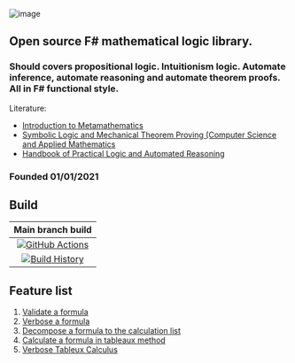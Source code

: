 ![image](https://user-images.githubusercontent.com/22812032/110662714-d1562400-81d6-11eb-89f4-58182cf73a2d.png)

## Open source F# mathematical logic library.

### Should covers propositional logic. Intuitionism logic. Automate inference, automate reasoning and automate theorem proofs. All in F# functional style.

Literature:
* [Introduction to Metamathematics](https://amzn.to/2X9UwH8)
* [Symbolic Logic and Mechanical Theorem Proving (Computer Science and Applied Mathematics](https://amzn.to/39287FK)
* [Handbook of Practical Logic and Automated Reasoning](https://amzn.to/2Mqe0Vz)

### Founded 01/01/2021

## Build

Main branch build |
:---: |
[![GitHub Actions](https://github.com/GeorgePlotnikov/SharpLogic/workflows/.NET/badge.svg?branch=main)](https://github.com/GeorgePlotnikov/SharpLogic/workflows/.NET/badge.svg?branch=main) |
[![Build History](https://buildstats.info/github/chart/GeorgePlotnikov/SharpLogic)](https://github.com/GeorgePlotnikov/SharpLogic/actions?query=branch%3Amain) |

## Feature list

1. [Validate a formula](https://github.com/GeorgePlotnikov/SharpLogic/wiki/IsFormulaValid)
2. [Verbose a formula](https://github.com/GeorgePlotnikov/SharpLogic/wiki/VerboseFormula)
3. [Decompose a formula to the calculation list](https://github.com/GeorgePlotnikov/SharpLogic/wiki/BuildFormulaCalcList)
4. [Calculate a formula in tableaux method](https://github.com/GeorgePlotnikov/SharpLogic/wiki/Calculate-a-formula-in-tableaux-method)
5. [Verbose Tableux Calculus](https://github.com/GeorgePlotnikov/SharpLogic/wiki/VerboseTableuxCalculus)
